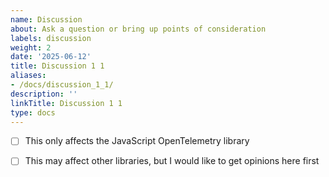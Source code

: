 ```yaml
---
name: Discussion
about: Ask a question or bring up points of consideration
labels: discussion
weight: 2
date: '2025-06-12'
title: Discussion 1 1
aliases:
- /docs/discussion_1_1/
description: ''
linkTitle: Discussion 1 1
type: docs
---
```


<!--
**NB:** Before opening a discussion here, please consider whether it is JS specific, or if it should be considered in the [other OpenTelemetry client libraries](https://github.com/open-telemetry/). If so, please [open an issue on opentelemetry-specification](https://github.com/open-telemetry/opentelemetry-specification/issues/new) first.
-->

- [ ] This only affects the JavaScript OpenTelemetry library
- [ ] This may affect other libraries, but I would like to get opinions here first

